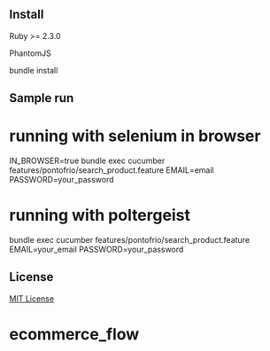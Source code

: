 Install
-------------------

Ruby >= 2.3.0

PhantomJS

bundle install

Sample run
-------------------

  # running with selenium in browser
  IN_BROWSER=true bundle exec cucumber features/pontofrio/search_product.feature EMAIL=email PASSWORD=your_password


  # running with poltergeist
  bundle exec cucumber features/pontofrio/search_product.feature EMAIL=your_email PASSWORD=your_password


License
-------

[MIT License](LICENSE)
# ecommerce_flow

